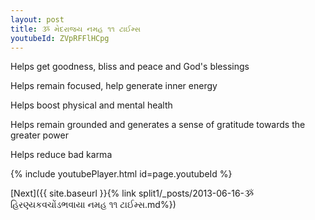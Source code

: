 ```yaml
---
layout: post
title: ૐ મેદરાજય નમહ ૧૧ ટાઈમ્સ
youtubeId: ZVpRFFlHCpg
---
```

 
 
Helps get goodness, bliss and peace and God's blessings
 
Helps remain focused, help generate inner energy 
 
Helps boost physical and mental health 
 
Helps remain grounded and generates a sense of gratitude towards the greater power 
 
Helps reduce bad karma
 
 
 
 


{% include youtubePlayer.html id=page.youtubeId %}
 
[Next]({{ site.baseurl }}{% link  split1/_posts/2013-06-16-ૐ હિરણ્યકવચોંડભવાયા નમહ ૧૧ ટાઈમ્સ.md%})
 
